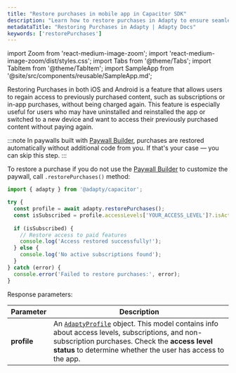 ```yaml
---
title: "Restore purchases in mobile app in Capacitor SDK"
description: "Learn how to restore purchases in Adapty to ensure seamless user experience."
metadataTitle: "Restoring Purchases in Adapty | Adapty Docs"
keywords: ['restorePurchases']
---
```


import Zoom from 'react-medium-image-zoom';
import 'react-medium-image-zoom/dist/styles.css';
import Tabs from '@theme/Tabs';
import TabItem from '@theme/TabItem';
import SampleApp from '@site/src/components/reusable/SampleApp.md';

Restoring Purchases in both iOS and Android is a feature that allows users to regain access to previously purchased content, such as subscriptions or in-app purchases, without being charged again. This feature is especially useful for users who may have uninstalled and reinstalled the app or switched to a new device and want to access their previously purchased content without paying again.

:::note
In paywalls built with [Paywall Builder](adapty-paywall-builder), purchases are restored automatically without additional code from you. If that's your case — you can skip this step.
:::

To restore a purchase if you do not use the [Paywall Builder](adapty-paywall-builder) to customize the paywall, call `.restorePurchases()` method:

```typescript showLineNumbers
import { adapty } from '@adapty/capacitor';

try {
  const profile = await adapty.restorePurchases();
  const isSubscribed = profile.accessLevels['YOUR_ACCESS_LEVEL']?.isActive;
  
  if (isSubscribed) {
    // Restore access to paid features
    console.log('Access restored successfully!');
  } else {
    console.log('No active subscriptions found');
  }
} catch (error) {
  console.error('Failed to restore purchases:', error);
}
```


Response parameters:

| Parameter | Description                                                                                                                                                                                                                                                            |
|---------|------------------------------------------------------------------------------------------------------------------------------------------------------------------------------------------------------------------------------------------------------------------------|
| **profile** | An [`AdaptyProfile`](https://capacitor.adapty.io/interfaces/adaptyprofile) object. This model contains info about access levels, subscriptions, and non-subscription purchases. Check the **access level status** to determine whether the user has access to the app. |

